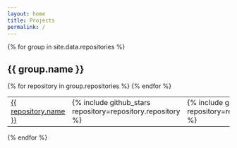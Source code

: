 ```yaml
---
layout: home
title: Projects
permalink: /
---
```


{% for group in site.data.repositories %}
## {{ group.name }}

<table>
  {% for repository in group.repositories %}
    <tr>
      <td>
        <a href="https://github.com/redmadrobot/{{ repository.repository }}">
          {{ repository.name }}
        </a>
      </td>
      <td>{% include github_stars repository=repository.repository %}</td>
      <td>{% include github_issues repository=repository.repository %}</td>
      <td>{{ repository.description }}</td>
    </tr>
  {% endfor %}
</table>

{% endfor %}
